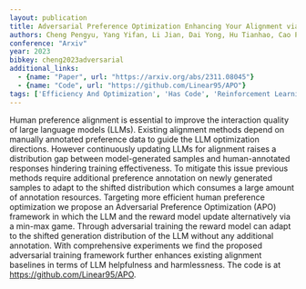 ```yaml
---
layout: publication
title: Adversarial Preference Optimization Enhancing Your Alignment via RM-LLM Game
authors: Cheng Pengyu, Yang Yifan, Li Jian, Dai Yong, Hu Tianhao, Cao Peixin, Du Nan, Li Xiaolong
conference: "Arxiv"
year: 2023
bibkey: cheng2023adversarial
additional_links:
  - {name: "Paper", url: "https://arxiv.org/abs/2311.08045"}
  - {name: "Code", url: "https://github.com/Linear95/APO"}
tags: ['Efficiency And Optimization', 'Has Code', 'Reinforcement Learning', 'Security', 'Tools', 'Training Techniques']
---
```

Human preference alignment is essential to improve the interaction quality of large language models (LLMs). Existing alignment methods depend on manually annotated preference data to guide the LLM optimization directions. However continuously updating LLMs for alignment raises a distribution gap between model-generated samples and human-annotated responses hindering training effectiveness. To mitigate this issue previous methods require additional preference annotation on newly generated samples to adapt to the shifted distribution which consumes a large amount of annotation resources. Targeting more efficient human preference optimization we propose an Adversarial Preference Optimization (APO) framework in which the LLM and the reward model update alternatively via a min-max game. Through adversarial training the reward model can adapt to the shifted generation distribution of the LLM without any additional annotation. With comprehensive experiments we find the proposed adversarial training framework further enhances existing alignment baselines in terms of LLM helpfulness and harmlessness. The code is at https://github.com/Linear95/APO.

